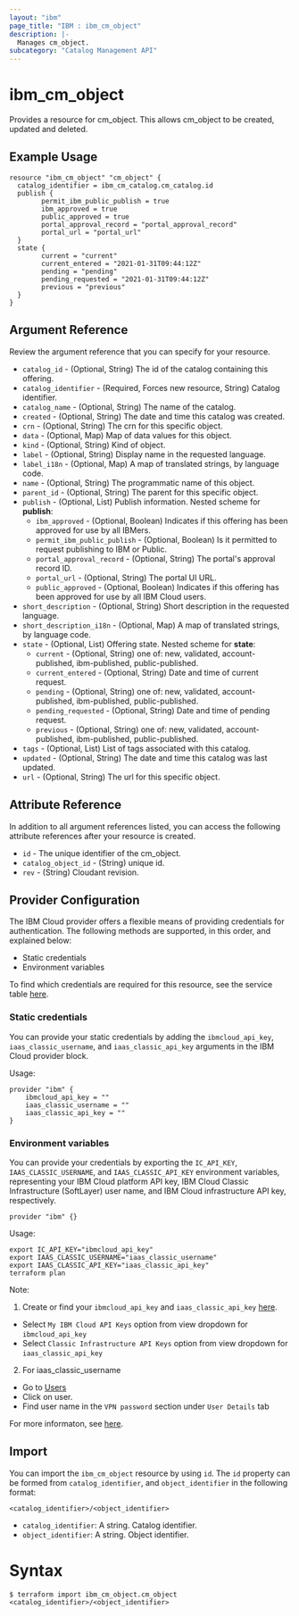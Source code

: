 ```yaml
---
layout: "ibm"
page_title: "IBM : ibm_cm_object"
description: |-
  Manages cm_object.
subcategory: "Catalog Management API"
---
```


# ibm_cm_object

Provides a resource for cm_object. This allows cm_object to be created, updated and deleted.

## Example Usage

```hcl
resource "ibm_cm_object" "cm_object" {
  catalog_identifier = ibm_cm_catalog.cm_catalog.id
  publish {
		permit_ibm_public_publish = true
		ibm_approved = true
		public_approved = true
		portal_approval_record = "portal_approval_record"
		portal_url = "portal_url"
  }
  state {
		current = "current"
		current_entered = "2021-01-31T09:44:12Z"
		pending = "pending"
		pending_requested = "2021-01-31T09:44:12Z"
		previous = "previous"
  }
}
```

## Argument Reference

Review the argument reference that you can specify for your resource.

* `catalog_id` - (Optional, String) The id of the catalog containing this offering.
* `catalog_identifier` - (Required, Forces new resource, String) Catalog identifier.
* `catalog_name` - (Optional, String) The name of the catalog.
* `created` - (Optional, String) The date and time this catalog was created.
* `crn` - (Optional, String) The crn for this specific object.
* `data` - (Optional, Map) Map of data values for this object.
* `kind` - (Optional, String) Kind of object.
* `label` - (Optional, String) Display name in the requested language.
* `label_i18n` - (Optional, Map) A map of translated strings, by language code.
* `name` - (Optional, String) The programmatic name of this object.
* `parent_id` - (Optional, String) The parent for this specific object.
* `publish` - (Optional, List) Publish information.
Nested scheme for **publish**:
	* `ibm_approved` - (Optional, Boolean) Indicates if this offering has been approved for use by all IBMers.
	* `permit_ibm_public_publish` - (Optional, Boolean) Is it permitted to request publishing to IBM or Public.
	* `portal_approval_record` - (Optional, String) The portal's approval record ID.
	* `portal_url` - (Optional, String) The portal UI URL.
	* `public_approved` - (Optional, Boolean) Indicates if this offering has been approved for use by all IBM Cloud users.
* `short_description` - (Optional, String) Short description in the requested language.
* `short_description_i18n` - (Optional, Map) A map of translated strings, by language code.
* `state` - (Optional, List) Offering state.
Nested scheme for **state**:
	* `current` - (Optional, String) one of: new, validated, account-published, ibm-published, public-published.
	* `current_entered` - (Optional, String) Date and time of current request.
	* `pending` - (Optional, String) one of: new, validated, account-published, ibm-published, public-published.
	* `pending_requested` - (Optional, String) Date and time of pending request.
	* `previous` - (Optional, String) one of: new, validated, account-published, ibm-published, public-published.
* `tags` - (Optional, List) List of tags associated with this catalog.
* `updated` - (Optional, String) The date and time this catalog was last updated.
* `url` - (Optional, String) The url for this specific object.

## Attribute Reference

In addition to all argument references listed, you can access the following attribute references after your resource is created.

* `id` - The unique identifier of the cm_object.
* `catalog_object_id` - (String) unique id.
* `rev` - (String) Cloudant revision.

## Provider Configuration

The IBM Cloud provider offers a flexible means of providing credentials for authentication. The following methods are supported, in this order, and explained below:

- Static credentials
- Environment variables

To find which credentials are required for this resource, see the service table [here](https://cloud.ibm.com/docs/ibm-cloud-provider-for-terraform?topic=ibm-cloud-provider-for-terraform-provider-reference#required-parameters).

### Static credentials

You can provide your static credentials by adding the `ibmcloud_api_key`, `iaas_classic_username`, and `iaas_classic_api_key` arguments in the IBM Cloud provider block.

Usage:
```
provider "ibm" {
    ibmcloud_api_key = ""
    iaas_classic_username = ""
    iaas_classic_api_key = ""
}
```

### Environment variables

You can provide your credentials by exporting the `IC_API_KEY`, `IAAS_CLASSIC_USERNAME`, and `IAAS_CLASSIC_API_KEY` environment variables, representing your IBM Cloud platform API key, IBM Cloud Classic Infrastructure (SoftLayer) user name, and IBM Cloud infrastructure API key, respectively.

```
provider "ibm" {}
```

Usage:
```
export IC_API_KEY="ibmcloud_api_key"
export IAAS_CLASSIC_USERNAME="iaas_classic_username"
export IAAS_CLASSIC_API_KEY="iaas_classic_api_key"
terraform plan
```

Note:

1. Create or find your `ibmcloud_api_key` and `iaas_classic_api_key` [here](https://cloud.ibm.com/iam/apikeys).
  - Select `My IBM Cloud API Keys` option from view dropdown for `ibmcloud_api_key`
  - Select `Classic Infrastructure API Keys` option from view dropdown for `iaas_classic_api_key`
2. For iaas_classic_username
  - Go to [Users](https://cloud.ibm.com/iam/users)
  - Click on user.
  - Find user name in the `VPN password` section under `User Details` tab

For more informaton, see [here](https://registry.terraform.io/providers/IBM-Cloud/ibm/latest/docs#authentication).

## Import

You can import the `ibm_cm_object` resource by using `id`.
The `id` property can be formed from `catalog_identifier`, and `object_identifier` in the following format:

```
<catalog_identifier>/<object_identifier>
```
* `catalog_identifier`: A string. Catalog identifier.
* `object_identifier`: A string. Object identifier.

# Syntax
```
$ terraform import ibm_cm_object.cm_object <catalog_identifier>/<object_identifier>
```
